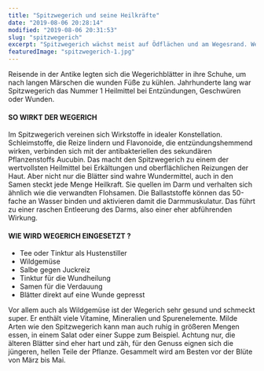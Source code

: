 ```yaml
---
title: "Spitzwegerich und seine Heilkräfte"
date: "2019-08-06 20:28:14"
modified: "2019-08-06 20:31:53"
slug: "spitzwegerich"
excerpt: "Spitzwegerich wächst meist auf Ödflächen und am Wegesrand. Weit muss man also nicht gehen, um die uralte Heilpflanze zu finden. Er wird auch \"grünes Pflaster\" genannt und war bereits in der Antike beliebt, um Verletzungen zu behandeln. "
featuredImage: "spitzwegerich-1.jpg"
---
```


Reisende in der Antike legten sich die Wegerichblätter in ihre Schuhe, um nach langen Märschen die wunden Füße zu kühlen. Jahrhunderte lang war Spitzwegerich das Nummer 1 Heilmittel bei Entzündungen, Geschwüren oder Wunden.

#### SO WIRKT DER WEGERICH

Im Spitzwegerich vereinen sich Wirkstoffe in idealer Konstellation. Schleimstoffe, die Reize lindern und Flavonoide, die entzündungshemmend wirken, verbinden sich mit der antibakteriellen des sekundären Pflanzenstoffs Aucubin. Das macht den Spitzwegerich zu einem der wertvollsten Heilmittel bei Erkältungen und oberflächlichen Reizungen der Haut. Aber nicht nur die Blätter sind wahre Wundermittel, auch in den Samen steckt jede Menge Heilkraft. Sie quellen im Darm und verhalten sich ähnlich wie die verwandten Flohsamen. Die Ballaststoffe können das 50-fache an Wasser binden und aktivieren damit die Darmmuskulatur. Das führt zu einer raschen Entleerung des Darms, also einer eher abführenden Wirkung.

#### WIE WIRD WEGERICH EINGESETZT ?

*   Tee oder Tinktur als Hustenstiller
*   Wildgemüse
*   Salbe gegen Juckreiz
*   Tinktur für die Wundheilung
*   Samen für die Verdauung
*   Blätter direkt auf eine Wunde gepresst

Vor allem auch als Wildgemüse ist der Wegerich sehr gesund und schmeckt super. Er enthält viele Vitamine, Mineralien und Spurenelemente. Milde Arten wie den Spitzwegerich kann man auch ruhig in größeren Mengen essen, in einem Salat oder einer Suppe zum Beispiel. Achtung nur, die älteren Blätter sind eher hart und zäh, für den Genuss eignen sich die jüngeren, hellen Teile der Pflanze. Gesammelt wird am Besten vor der Blüte von März bis Mai.